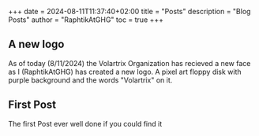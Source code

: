 +++
date = 2024-08-11T11:37:40+02:00
title = "Posts" 
description = "Blog Posts"
author = "RaphtikAtGHG"
toc = true 
+++

## A new logo
As of today (8/11/2024) the Volartrix Organization has recieved a new face as I (RaphtikAtGHG) has created a new logo. A pixel art floppy disk with purple background and the words "Volartrix" on it. 

## First Post
The first Post ever well done if you could find it 
